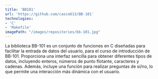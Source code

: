 ```yaml
---
title: 'BB101'
url: 'https://github.com/casco613/BB-101'
technologies:
- 'C'
- 'Makefile'
imagePath: "/images/repositories/bb-101.jpg"
---
```


La biblioteca BB-101 es un conjunto de funciones en C diseñadas para facilitar
la entrada de datos del usuario, para el curso de introducción de BB-101.
Proporciona una interfaz sencilla para obtener diferentes tipos de datos,
incluyendo enteros, números de punto flotante, caracteres y cadenas. Además,
incluye una función para realizar preguntas de sí/no, lo que permite una
interacción más dinámica con el usuario.
